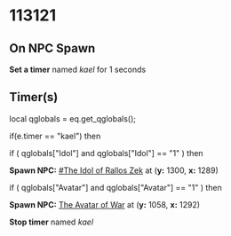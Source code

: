 # 113121


## On NPC Spawn

**Set a timer** named *kael* for 1 seconds


## Timer(s)

local qglobals = eq.get_qglobals();


if(e.timer == "kael") then




if ( qglobals["Idol"] and qglobals["Idol"] == "1" ) then



**Spawn NPC:**  [\#The Idol of Rallos Zek](/npc/113341) at (**y:** 1300, **x:** 1289)






if ( qglobals["Avatar"] and qglobals["Avatar"] == "1" ) then



**Spawn NPC:**  [The Avatar of War](/npc/113244) at (**y:** 1058, **x:** 1292)






**Stop timer** named *kael*

